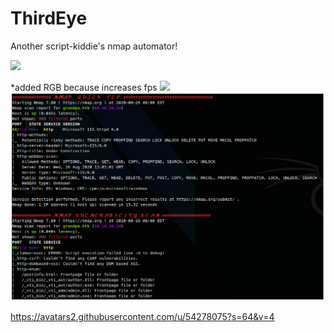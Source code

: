 # ThirdEye
Another script-kiddie's nmap automator!

<img width="700" src="https://media.giphy.com/media/SAU6ItiJP5Z0QbK38c/giphy.gif">
</p> 
*added RGB because increases fps <img src="https://avatars2.githubusercontent.com/u/54278075?s=64&v=4" width="30px">

<img width="700" src="https://github.com/v1nc3-source/ThirdEye/blob/master/screenshot.png?raw=true">
</p> 


https://avatars2.githubusercontent.com/u/54278075?s=64&v=4
